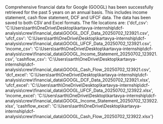 Comprehensive financial data for Google (GOOGL) has been successfully retrieved for the past 5 years on an annual basis. This includes income statement, cash flow statement, DCF and UFCF data. The data has been saved to both CSV and Excel formats. The file locations are:
{'dcf_csv': 'C:\\Users\\sarth\\OneDrive\\Desktop\\kartavya-internship\\dcf-analysis\\crew\\financial_data\\GOOGL_DCF_Data_20250702_123921.csv', 'ufcf_csv': 'C:\\Users\\sarth\\OneDrive\\Desktop\\kartavya-internship\\dcf-analysis\\crew\\financial_data\\GOOGL_UFCF_Data_20250702_123921.csv', 'income_csv': 'C:\\Users\\sarth\\OneDrive\\Desktop\\kartavya-internship\\dcf-analysis\\crew\\financial_data\\GOOGL_Income_Statement_20250702_123921.csv', 'cashflow_csv': 'C:\\Users\\sarth\\OneDrive\\Desktop\\kartavya-internship\\dcf-analysis\\crew\\financial_data\\GOOGL_Cash_Flow_20250702_123921.csv', 'dcf_excel': 'C:\\Users\\sarth\\OneDrive\\Desktop\\kartavya-internship\\dcf-analysis\\crew\\financial_data\\GOOGL_DCF_Data_20250702_123921.xlsx', 'ufcf_excel': 'C:\\Users\\sarth\\OneDrive\\Desktop\\kartavya-internship\\dcf-analysis\\crew\\financial_data\\GOOGL_UFCF_Data_20250702_123922.xlsx', 'income_excel': 'C:\\Users\\sarth\\OneDrive\\Desktop\\kartavya-internship\\dcf-analysis\\crew\\financial_data\\GOOGL_Income_Statement_20250702_123922.xlsx', 'cashflow_excel': 'C:\\Users\\sarth\\OneDrive\\Desktop\\kartavya-internship\\dcf-analysis\\crew\\financial_data\\GOOGL_Cash_Flow_20250702_123922.xlsx'}